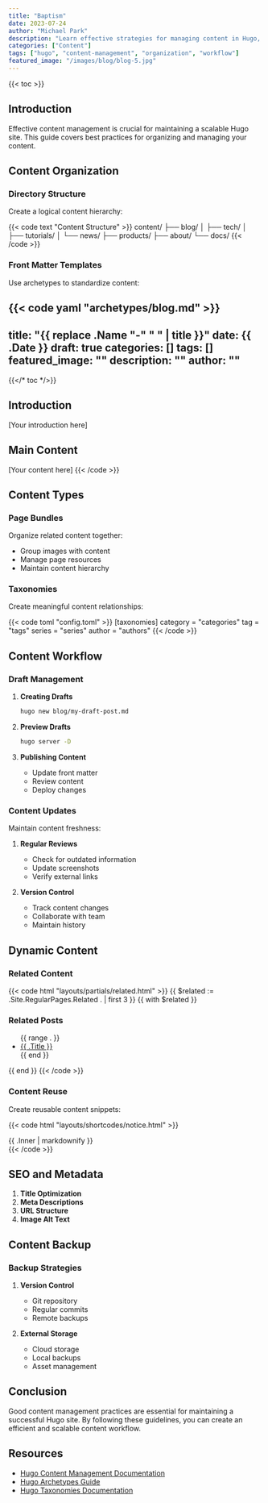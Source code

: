 ```yaml
---
title: "Baptism"
date: 2023-07-24
author: "Michael Park"
description: "Learn effective strategies for managing content in Hugo, from organizing your content structure to implementing taxonomies and creating dynamic content relationships."
categories: ["Content"]
tags: ["hugo", "content-management", "organization", "workflow"]
featured_image: "/images/blog/blog-5.jpg"
---
```


{{< toc >}}

## Introduction

Effective content management is crucial for maintaining a scalable Hugo site. This guide covers best practices for organizing and managing your content.

## Content Organization

### Directory Structure

Create a logical content hierarchy:

{{< code text "Content Structure" >}}
content/
├── blog/
│   ├── tech/
│   ├── tutorials/
│   └── news/
├── products/
├── about/
└── docs/
{{< /code >}}

### Front Matter Templates

Use archetypes to standardize content:

{{< code yaml "archetypes/blog.md" >}}
---
title: "{{ replace .Name "-" " " | title }}"
date: {{ .Date }}
draft: true
categories: []
tags: []
featured_image: ""
description: ""
author: ""
---

{{</* toc */>}}

## Introduction

[Your introduction here]

## Main Content

[Your content here]
{{< /code >}}

## Content Types

### Page Bundles

Organize related content together:
- Group images with content
- Manage page resources
- Maintain content hierarchy

### Taxonomies

Create meaningful content relationships:

{{< code toml "config.toml" >}}
[taxonomies]
  category = "categories"
  tag = "tags"
  series = "series"
  author = "authors"
{{< /code >}}

## Content Workflow

### Draft Management

1. **Creating Drafts**
   ```bash
   hugo new blog/my-draft-post.md
   ```

2. **Preview Drafts**
   ```bash
   hugo server -D
   ```

3. **Publishing Content**
   - Update front matter
   - Review content
   - Deploy changes

### Content Updates

Maintain content freshness:

1. **Regular Reviews**
   - Check for outdated information
   - Update screenshots
   - Verify external links

2. **Version Control**
   - Track content changes
   - Collaborate with team
   - Maintain history

## Dynamic Content

### Related Content

{{< code html "layouts/partials/related.html" >}}
{{ $related := .Site.RegularPages.Related . | first 3 }}
{{ with $related }}
  <h3>Related Posts</h3>
  <ul>
    {{ range . }}
      <li><a href="{{ .RelPermalink }}">{{ .Title }}</a></li>
    {{ end }}
  </ul>
{{ end }}
{{< /code >}}

### Content Reuse

Create reusable content snippets:

{{< code html "layouts/shortcodes/notice.html" >}}
<div class="notice notice-{{ .Get 0 }}">
  {{ .Inner | markdownify }}
</div>
{{< /code >}}

## SEO and Metadata

1. **Title Optimization**
2. **Meta Descriptions**
3. **URL Structure**
4. **Image Alt Text**

## Content Backup

### Backup Strategies

1. **Version Control**
   - Git repository
   - Regular commits
   - Remote backups

2. **External Storage**
   - Cloud storage
   - Local backups
   - Asset management

## Conclusion

Good content management practices are essential for maintaining a successful Hugo site. By following these guidelines, you can create an efficient and scalable content workflow.

## Resources

- [Hugo Content Management Documentation](https://gohugo.io/content-management/)
- [Hugo Archetypes Guide](https://gohugo.io/content-management/archetypes/)
- [Hugo Taxonomies Documentation](https://gohugo.io/content-management/taxonomies/)
